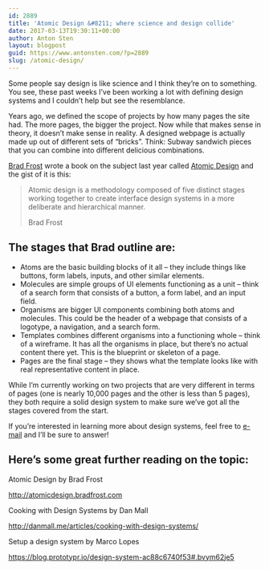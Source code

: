 ```yaml
---
id: 2889
title: 'Atomic Design &#8211; where science and design collide'
date: 2017-03-13T19:30:11+00:00
author: Anton Sten
layout: blogpost
guid: https://www.antonsten.com/?p=2889
slug: /atomic-design/
---
```

<span class="preamble">Some people say design is like science and I think they’re on to something. You see, these past weeks I’ve been working a lot with defining design systems and I couldn’t help but see the resemblance.</span>

Years ago, we defined the scope of projects by how many pages the site had. The more pages, the bigger the project. Now while that makes sense in theory, it doesn’t make sense in reality. A designed webpage is actually made up out of different sets of “bricks”. Think: Subway sandwich pieces that you can combine into different delicious combinations.

<a href="http://bradfrost.com" target="_blank">Brad Frost</a> wrote a book on the subject last year called <a href="http://atomicdesign.bradfrost.com" target="_blank">Atomic Design</a> and the gist of it is this:

> Atomic design is a methodology composed of five distinct stages working together to create interface design systems in a more deliberate and hierarchical manner.<footer>Brad Frost</footer>

## The stages that Brad outline are:

  * Atoms are the basic building blocks of it all &#8211; they include things like buttons, form labels, inputs, and other similar elements.
  * Molecules are simple groups of UI elements functioning as a unit &#8211; think of a search form that consists of a button, a form label, and an input field.
  * Organisms are bigger UI components combining both atoms and molecules. This could be the header of a webpage that consists of a logotype, a navigation, and a search form.
  * Templates combines different organisms into a functioning whole &#8211; think of a wireframe. It has all the organisms in place, but there’s no actual content there yet. This is the blueprint or skeleton of a page.
  * Pages are the final stage &#8211; they shows what the template looks like with real representative content in place.

While I’m currently working on two projects that are very different in terms of pages (one is nearly 10,000 pages and the other is less than 5 pages), they both require a solid design system to make sure we’ve got all the stages covered from the start.

If you’re interested in learning more about design systems, feel free to [e-mail](https://www.antonsten.com/contact/) and I’ll be sure to answer!

## Here’s some great further reading on the topic:

Atomic Design by Brad Frost

<a href="http://atomicdesign.bradfrost.com" target="_blank">http://atomicdesign.bradfrost.com</a>

Cooking with Design Systems by Dan Mall

<a href="http://danmall.me/articles/cooking-with-design-systems/" target="_blank">http://danmall.me/articles/cooking-with-design-systems/</a>

Setup a design system by Marco Lopes

<a href="https://blog.prototypr.io/design-system-ac88c6740f53#.bvym62je5" target="_blank">https://blog.prototypr.io/design-system-ac88c6740f53#.bvym62je5</a>
